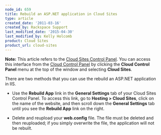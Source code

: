 ```yaml
---
node_id: 659
title: Rebuild an ASP.NET application in Cloud Sites
type: article
created_date: '2011-03-16'
created_by: Rackspace Support
last_modified_date: '2015-04-30'
last_modified_by: Kelly Holcomb
product: Cloud Sites
product_url: cloud-sites
---
```


**Note:** This article refers to the [Cloud Sites Control
Panel](https://manage.rackspacecloud.com/). You can access this
interface from the [Cloud Control Panel](https://mycloud.rackspace.com/)
by clicking the **Cloud Control Panel** menu at the top of the window
and selecting **Cloud Sites**.

There are two methods that you can use the rebuild an ASP.NET
application in IIS.

-   Use the **Rebuild App** link in the **General Settings** tab of your
    Cloud Sites Control Panel. To access this link, go to **Hosting &gt;
    Cloud Sites**, click on the name of the website, and then scroll
    down the **General Settings** tab until you see the **Rebuild App**
    link on the right.

-   Delete and reupload your **web.config** file. The file must be
    deleted and then reuploaded; if you simply overwrite the file, the
    application will not be rebuilt.



